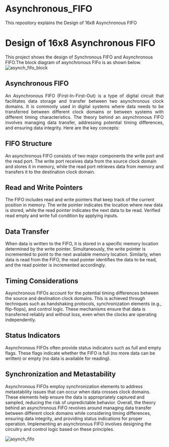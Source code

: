 # Asynchronous_FIFO
This repository explains the Design of 16x8 Asynchronous FIFO
# Design of 16x8 Asynchronous FIFO
This project shows the design of Synchronous FIFO and Asynchronous FIFO.The block diagram of asynchronous FIFo is as shown below.![asynch_fifo_block](https://github.com/SimhadriVenkat1999/Design_of_16x8_Asynchronous_FIFO/assets/138531015/ed6c21b3-9302-48b4-92ed-9d7d7e89b902)



## Asynchronous FIFO
<p align="justify">
  An Asynchronous FIFO (First-In-First-Out) is a type of digital circuit that facilitates data storage and transfer between two
asynchronous clock domains. It is commonly used in digital systems where data needs to be transferred between different
clock domains or between systems with different timing characteristics.
The theory behind an asynchronous FIFO involves managing data transfer, addressing potential timing differences, and
ensuring data integrity. Here are the key concepts:

## FIFO Structure
An asynchronous FIFO consists of two major components the write port and the read port. The write port
receives data from the source clock domain and stores it in memory, while the read port retrieves data from memory and
transfers it to the destination clock domain.
## Read and Write Pointers
The FIFO includes read and write pointers that keep track of the current position in memory. The
write pointer indicates the location where new data is stored, while the read pointer indicates the next data to be read.
Verified read empty and write full condition by applying inputs.
## Data Transfer
When data is written to the FIFO, it is stored in a specific memory location determined by the write pointer.
Simultaneously, the write pointer is incremented to point to the next available memory location. Similarly, when data is read
from the FIFO, the read pointer identifies the data to be read, and the read pointer is incremented accordingly.
## Timing Considerations
Asynchronous FIFOs account for the potential timing differences between the source and
destination clock domains. This is achieved through techniques such as handshaking protocols, synchronization elements
(e.g., flip-flops), and control logic. These mechanisms ensure that data is transferred reliably and without loss, even when the
clocks are operating independently.
## Status Indicators
Asynchronous FIFOs often provide status indicators such as full and empty flags. These flags indicate
whether the FIFO is full (no more data can be written) or empty (no data is available for reading).
## Synchronization and Metastability
Asynchronous FIFOs employ synchronization elements to address metastability issues
that can occur when data crosses clock domains. These elements help ensure the data is appropriately captured and sampled,
reducing the risk of unpredictable behavior.
Overall, the theory behind an asynchronous FIFO revolves around managing data transfer between different clock domains
while considering timing differences, ensuring data integrity, and providing status indications for proper operation. Implementing an asynchronous FIFO involves designing the circuitry and control logic based on these principles.</p>
![asynch_fifo](https://github.com/SimhadriVenkat1999/Design_of_16x8_Asynchronous_FIFO/assets/138531015/323b891e-2dd0-44a7-8200-c8a40ec1eae2)
